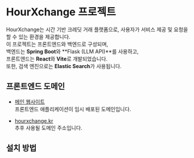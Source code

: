 # HourXchange 프로젝트

HourXchange는 시간 기반 크레딧 거래 플랫폼으로, 사용자가 서비스 제공 및 요청을 할 수 있는 환경을 제공합니다.  
이 프로젝트는 프론트엔드와 백엔드로 구성되며,  
백엔드는 **Spring Boot**와 **Flask (LLM API)**를 사용하고,  
프론트엔드는 **React**와 **Vite**로 개발되었습니다.  
또한, 검색 엔진으로는 **Elastic Search**가 사용됩니다.

## 프론트엔드 도메인

- [메인 웹사이트](https://hourxchange.vercel.app/)  
  프론트엔드 애플리케이션이 임시 배포된 도메인입니다.
  
- [hourxchange.kr](http://hourxchange.kr)  
  추후 사용될 도메인 주소입니다.

## 설치 방법
